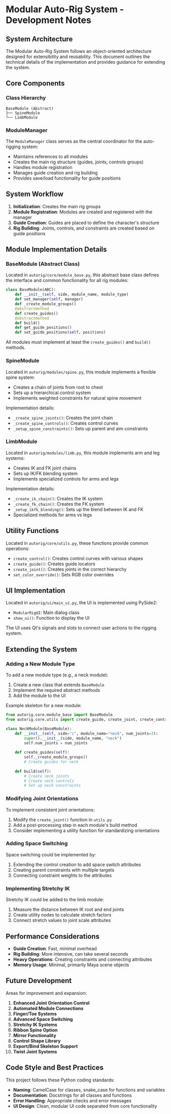 # Modular Auto-Rig System - Development Notes

## System Architecture

The Modular Auto-Rig System follows an object-oriented architecture designed for extensibility and reusability. This document outlines the technical details of the implementation and provides guidance for extending the system.

## Core Components

### Class Hierarchy

```
BaseModule (Abstract)
├── SpineModule
└── LimbModule
```

### ModuleManager

The `ModuleManager` class serves as the central coordinator for the auto-rigging system:

- Maintains references to all modules
- Creates the main rig structure (guides, joints, controls groups)
- Handles module registration
- Manages guide creation and rig building
- Provides save/load functionality for guide positions

## System Workflow

1. **Initialization**: Creates the main rig groups
2. **Module Registration**: Modules are created and registered with the manager
3. **Guide Creation**: Guides are placed to define the character's structure
4. **Rig Building**: Joints, controls, and constraints are created based on guide positions

## Module Implementation Details

### BaseModule (Abstract Class)

Located in `autorig/core/module_base.py`, this abstract base class defines the interface and common functionality for all rig modules:

```python
class BaseModule(ABC):
    def __init__(self, side, module_name, module_type)
    def set_manager(self, manager)
    def _create_module_groups()
    @abstractmethod
    def create_guides()
    @abstractmethod
    def build()
    def get_guide_positions()
    def set_guide_positions(self, positions)
```

All modules must implement at least the `create_guides()` and `build()` methods.

### SpineModule

Located in `autorig/modules/spine.py`, this module implements a flexible spine system:

- Creates a chain of joints from root to chest
- Sets up a hierarchical control system
- Implements weighted constraints for natural spine movement

Implementation details:
- `_create_spine_joints()`: Creates the joint chain
- `_create_spine_controls()`: Creates control curves
- `_setup_spine_constraints()`: Sets up parent and aim constraints

### LimbModule

Located in `autorig/modules/limb.py`, this module implements arm and leg systems:

- Creates IK and FK joint chains
- Sets up IK/FK blending system
- Implements specialized controls for arms and legs

Implementation details:
- `_create_ik_chain()`: Creates the IK system
- `_create_fk_chain()`: Creates the FK system
- `_setup_ikfk_blending()`: Sets up the blend between IK and FK
- Specialized methods for arms vs legs

## Utility Functions

Located in `autorig/core/utils.py`, these functions provide common operations:

- `create_control()`: Creates control curves with various shapes
- `create_guide()`: Creates guide locators
- `create_joint()`: Creates joints in the correct hierarchy
- `set_color_override()`: Sets RGB color overrides

## UI Implementation

Located in `autorig/ui/main_ui.py`, the UI is implemented using PySide2:

- `ModularRigUI`: Main dialog class
- `show_ui()`: Function to display the UI

The UI uses Qt's signals and slots to connect user actions to the rigging system.

## Extending the System

### Adding a New Module Type

To add a new module type (e.g., a neck module):

1. Create a new class that extends `BaseModule`
2. Implement the required abstract methods
3. Add the module to the UI

Example skeleton for a new module:

```python
from autorig.core.module_base import BaseModule
from autorig.core.utils import create_guide, create_joint, create_control, CONTROL_COLORS

class NeckModule(BaseModule):
    def __init__(self, side="c", module_name="neck", num_joints=3):
        super().__init__(side, module_name, "neck")
        self.num_joints = num_joints
    
    def create_guides(self):
        self._create_module_groups()
        # Create guides for neck
        
    def build(self):
        # Create neck joints
        # Create neck controls
        # Set up neck constraints
```

### Modifying Joint Orientations

To implement consistent joint orientations:

1. Modify the `create_joint()` function in `utils.py`
2. Add a post-processing step in each module's build method
3. Consider implementing a utility function for standardizing orientations

### Adding Space Switching

Space switching could be implemented by:

1. Extending the control creation to add space switch attributes
2. Creating parent constraints with multiple targets
3. Connecting constraint weights to the attributes

### Implementing Stretchy IK

Stretchy IK could be added to the limb module:

1. Measure the distance between IK root and end joints
2. Create utility nodes to calculate stretch factors
3. Connect stretch values to joint scale attributes

## Performance Considerations

- **Guide Creation**: Fast, minimal overhead
- **Rig Building**: More intensive, can take several seconds
- **Heavy Operations**: Creating constraints and connecting attributes
- **Memory Usage**: Minimal, primarily Maya scene objects

## Future Development

Areas for improvement and expansion:

1. **Enhanced Joint Orientation Control**
2. **Automated Module Connections**
3. **Finger/Toe Systems**
4. **Advanced Space Switching**
5. **Stretchy IK Systems**
6. **Ribbon Spine Option**
7. **Mirror Functionality**
8. **Control Shape Library**
9. **Export/Bind Skeleton Support**
10. **Twist Joint Systems**

## Code Style and Best Practices

This project follows these Python coding standards:

- **Naming**: CamelCase for classes, snake_case for functions and variables
- **Documentation**: Docstrings for all classes and functions
- **Error Handling**: Appropriate checks and error messages
- **UI Design**: Clean, modular UI code separated from core functionality
